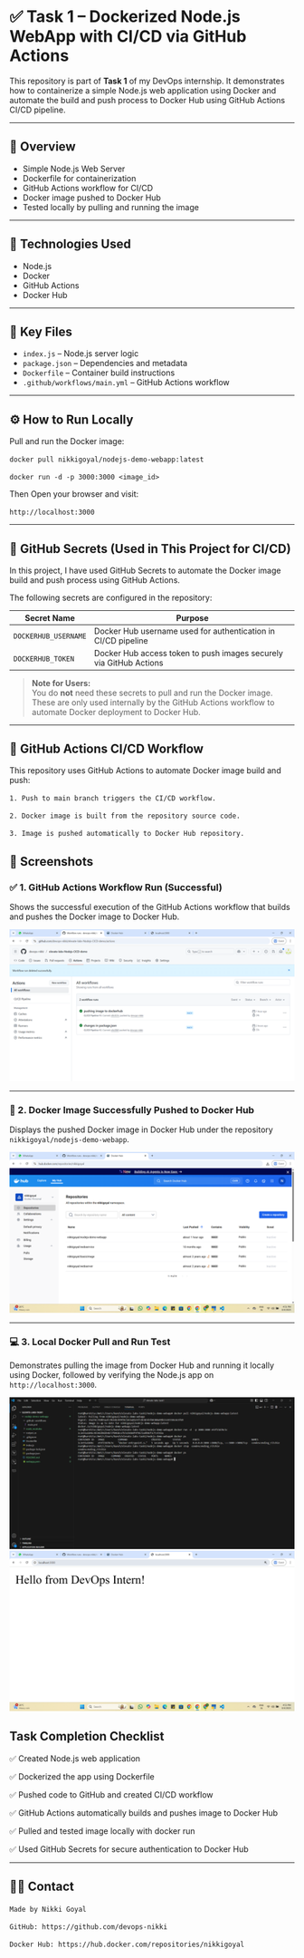 # ✅ Task 1 – Dockerized Node.js WebApp with CI/CD via GitHub Actions

This repository is part of **Task 1** of my DevOps internship. It demonstrates how to containerize a simple Node.js web application using Docker and automate the build and push process to Docker Hub using GitHub Actions CI/CD pipeline.

---

## 🚀 Overview

- Simple Node.js Web Server
- Dockerfile for containerization
- GitHub Actions workflow for CI/CD
- Docker image pushed to Docker Hub
- Tested locally by pulling and running the image

---

## 🔧 Technologies Used

- Node.js
- Docker
- GitHub Actions
- Docker Hub

---

## 📁 Key Files

- `index.js` – Node.js server logic
- `package.json` – Dependencies and metadata
- `Dockerfile` – Container build instructions
- `.github/workflows/main.yml` – GitHub Actions workflow

---

## ⚙️ How to Run Locally

Pull and run the Docker image:


`docker pull nikkigoyal/nodejs-demo-webapp:latest`

`docker run -d -p 3000:3000 <image_id>`

Then Open your browser and visit:

`http://localhost:3000`

---

## 🔐 GitHub Secrets (Used in This Project for CI/CD)

In this project, I have used GitHub Secrets to automate the Docker image build and push process using GitHub Actions.

The following secrets are configured in the repository:

| Secret Name          | Purpose                          |
|----------------------|----------------------------------|
| `DOCKERHUB_USERNAME` | Docker Hub username used for authentication in CI/CD pipeline |
| `DOCKERHUB_TOKEN`    | Docker Hub access token to push images securely via GitHub Actions |

> **Note for Users:**  
You do **not** need these secrets to pull and run the Docker image. These are only used internally by the GitHub Actions workflow to automate Docker deployment to Docker Hub.

---

## 🔄 GitHub Actions CI/CD Workflow

This repository uses GitHub Actions to automate Docker image build and push:

`1. Push to main branch triggers the CI/CD workflow.`

`2. Docker image is built from the repository source code.`

`3. Image is pushed automatically to Docker Hub repository.`

## 📸 Screenshots

### ✅ 1. GitHub Actions Workflow Run (Successful)
Shows the successful execution of the GitHub Actions workflow that builds and pushes the Docker image to Docker Hub.

![Workflow Success](output_ss/workflow_success.png)

---

### 🐳 2. Docker Image Successfully Pushed to Docker Hub
Displays the pushed Docker image in Docker Hub under the repository `nikkigoyal/nodejs-demo-webapp`.

![Docker Hub Image](output_ss/dockerhub_image_pushed.png)

---

### 💻 3. Local Docker Pull and Run Test
Demonstrates pulling the image from Docker Hub and running it locally using Docker, followed by verifying the Node.js app on `http://localhost:3000`.

![Docker Local Run](output_ss/docker_run_local.png)
![Successfully access webpage](output_ss/successfull_access.png)

## Task Completion Checklist

✅ Created Node.js web application

✅ Dockerized the app using Dockerfile

✅ Pushed code to GitHub and created CI/CD workflow

✅ GitHub Actions automatically builds and pushes image to Docker Hub

✅ Pulled and tested image locally with docker run

✅ Used GitHub Secrets for secure authentication to Docker Hub

---

## 🙋‍♀️ Contact

`Made by Nikki Goyal`

`GitHub: https://github.com/devops-nikki`

`Docker Hub: https://hub.docker.com/repositories/nikkigoyal`

